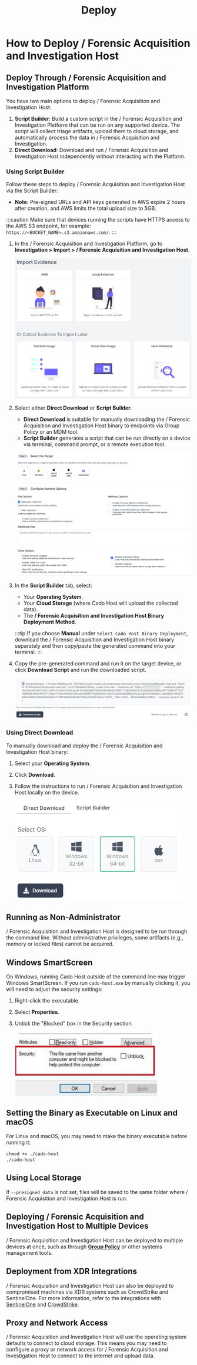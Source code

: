 ﻿---
title: Deploy
hide_title: true
sidebar_position: 2
---


# How to Deploy / Forensic Acquisition and Investigation Host

## Deploy Through / Forensic Acquisition and Investigation Platform

You have two main options to deploy / Forensic Acquisition and Investigation Host:

1. **Script Builder**: Build a custom script in the / Forensic Acquisition and Investigation Platform that can be run on any supported device. The script will collect triage artifacts, upload them to cloud storage, and automatically process the data in / Forensic Acquisition and Investigation.
2. **Direct Download**: Download and run / Forensic Acquisition and Investigation Host independently without interacting with the Platform.

### Using Script Builder

Follow these steps to deploy / Forensic Acquisition and Investigation Host via the Script Builder:

- **Note:** Pre-signed URLs and API keys generated in AWS expire 2 hours after creation, and AWS limits the total upload size to 5GB.

:::caution
Make sure that devices running the scripts have HTTPS access to the AWS S3 endpoint, for example: `https://<BUCKET_NAME>.s3.amazonaws.com/`.
:::

1. In the / Forensic Acquisition and Investigation Platform, go to **Investigation > Import > / Forensic Acquisition and Investigation Host**.

   ![Import Evidence](/img/import.png)

2. Select either **Direct Download** or **Script Builder**.  
   - **Direct Download** is suitable for manually downloading the / Forensic Acquisition and Investigation Host binary to endpoints via Group Policy or an MDM tool.
   - **Script Builder** generates a script that can be run directly on a device via terminal, command prompt, or a remote execution tool.

   ![Select OS, storage, etc](/img/configure-runtime.png)

3. In the **Script Builder** tab, select:
   - Your **Operating System**.
   - Your **Cloud Storage** (where Cado Host will upload the collected data).
   - The **/ Forensic Acquisition and Investigation Host Binary Deployment Method**.

   :::tip
   If you choose **Manual** under `Select Cado Host Binary Deployment`, download the / Forensic Acquisition and Investigation Host binary separately and then copy/paste the generated command into your terminal.
   :::

4. Copy the pre-generated command and run it on the target device, or click **Download Script** and run the downloaded script.

   ![Download Script](/img/cado-host-script.png)

### Using Direct Download

To manually download and deploy the / Forensic Acquisition and Investigation Host binary:

1. Select your **Operating System**.
2. Click **Download**.
3. Follow the instructions to run / Forensic Acquisition and Investigation Host locally on the device.

   ![Direct Download](/img/cado-direct-download.png)

## Running as Non-Administrator

/ Forensic Acquisition and Investigation Host is designed to be run through the command line. Without administrative privileges, some artifacts (e.g., memory or locked files) cannot be acquired.

## Windows SmartScreen

On Windows, running Cado Host outside of the command line may trigger Windows SmartScreen. If you run `cado-host.exe` by manually clicking it, you will need to adjust the security settings:

1. Right-click the executable.
2. Select **Properties**.
3. Untick the "Blocked" box in the Security section.

   ![Properties](/img/import-security.png)

## Setting the Binary as Executable on Linux and macOS

For Linux and macOS, you may need to make the binary executable before running it:

```console
chmod +x ./cado-host
./cado-host
```

## Using Local Storage

If `--presigned_data` is not set, files will be saved to the same folder where / Forensic Acquisition and Investigation Host is run.

## Deploying / Forensic Acquisition and Investigation Host to Multiple Devices

/ Forensic Acquisition and Investigation Host can be deployed to multiple devices at once, such as through **[Group Policy](https://support.microsoft.com/en-gb/help/816102/how-to-use-group-policy-to-remotely-install-software-in-windows-server)** or other systems management tools.

## Deployment from XDR Integrations

/ Forensic Acquisition and Investigation Host can also be deployed to compromised machines via XDR systems such as CrowdStrike and SentinelOne. For more information, refer to the integrations with [SentinelOne](/cado/integrations/xdr/sentinelone) and [CrowdStrike](/cado/integrations/xdr/crowdstrike).

## Proxy and Network Access
/ Forensic Acquisition and Investigation Host will use the operating system defaults to connect to cloud storage.
This means you may need to configure a proxy or network access for / Forensic Acquisition and Investigation Host to connect to the internet and upload data.
